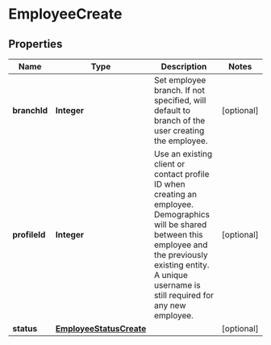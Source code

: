 
# EmployeeCreate

## Properties
Name | Type | Description | Notes
------------ | ------------- | ------------- | -------------
**branchId** | **Integer** | Set employee branch. If not specified, will default to branch of the user creating the employee.  |  [optional]
**profileId** | **Integer** | Use an existing client or contact profile ID when creating an employee. Demographics will be shared between this employee and the previously existing entity. A unique username is still required for any new employee.  |  [optional]
**status** | [**EmployeeStatusCreate**](EmployeeStatusCreate.md) |  |  [optional]



